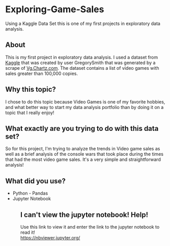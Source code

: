 # Exploring-Game-Sales
Using a Kaggle Data Set this is one of my first projects in exploratory data analysis.

## About
This is my first project in exploratory data analysis. I used a dataset from <a href="https://www.kaggle.com/gregorut/videogamesales">Kaggle</a> that was created by user GregorySmith that was generated by a scrape of <a href="vg.chartz.com">Vg.Chartz.com</a>. The dataset contains a list of video games with sales greater than 100,000 copies. 

## Why this topic?
I chose to do this topic because Video Games is one of my favorite hobbies, and what better way to start my data analysis portfolio than by doing it on a topic that I really enjoy!

## What exactly are you trying to do with this data set? 
So for this project, I'm trying to analyze the trends in Video game sales as well as a brief analysis of the console wars that took place during the times that had the most video game sales. It's a very simple and straightforward analysis! 

## What did you use? 
<ul>
  <li>Python - Pandas</li>
  <li>Jupyter Notebook</li>
<ul>

## I can't view the jupyter notebook! Help! 
Use this link to view it and enter the link to the jupyter notebook to read it!<br>
https://nbviewer.jupyter.org/
